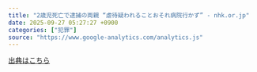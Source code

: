 ```yaml
---
title: "2歳児死亡で逮捕の両親 “虐待疑われることおそれ病院行かず” - nhk.or.jp"
date: 2025-09-27 05:27:27 +0900
categories: ["犯罪"]
source: "https://www.google-analytics.com/analytics.js"
---
```


[出典はこちら](https://www.google-analytics.com/analytics.js)
